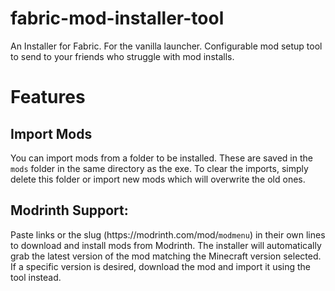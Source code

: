 # fabric-mod-installer-tool
An Installer for Fabric. For the vanilla launcher. 
Configurable mod setup tool to send to your friends who struggle with mod installs.

# Features

## Import Mods
You can import mods from a folder to be installed. These are saved in the `mods` folder in the same directory 
as the exe. To clear the imports, simply delete this folder or import new mods which will overwrite the old ones.

## Modrinth Support:
Paste links or the slug (https:\/\/modrinth.com/mod/`modmenu`) in their own lines to download and 
install mods from Modrinth. The installer will automatically grab the latest version of the mod matching the 
Minecraft version selected. If a specific version is desired, download the mod and import it using 
the tool instead.